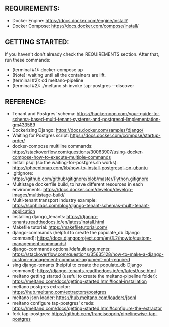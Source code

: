 ## REQUIREMENTS:

- Docker Engine: https://docs.docker.com/engine/install/
- Docker Compose: https://docs.docker.com/compose/install/

## GETTING STARTED:

If you haven't don't already check the REQUIREMENTS section.
After that, run these commands:

- (terminal #1): docker-compose up
- (Note): waiting until all the containers are lift.
- (terminal #2): cd meltano-pipeline
- (terminal #2): ./meltano.sh invoke tap-postgres --discover

## REFERENCE:

- Tenant and Postgres' schema: https://hackernoon.com/your-guide-to-schema-based-multi-tenant-systems-and-postgresql-implementation-gm433589
- Dockerizing Django: https://docs.docker.com/samples/django/
- Waiting for Postgres script: https://docs.docker.com/compose/startup-order/
- docker-compose multiline commands: https://stackoverflow.com/questions/30063907/using-docker-compose-how-to-execute-multiple-commands
- Install psql (so the waiting-for-postgres.sh works): https://phoenixnap.com/kb/how-to-install-postgresql-on-ubuntu
- .gitignore: https://github.com/github/gitignore/blob/master/Python.gitignore
- Multistage dockerfile build, to have different resources in each environments: https://docs.docker.com/develop/develop-images/multistage-build/
- Multi-tenant transport industry example: https://sophilabs.com/blog/django-tenant-schemas-multi-tenant-application
- Installing django_tenants: https://django-tenants.readthedocs.io/en/latest/install.html
- Makefile tutorial: https://makefiletutorial.com/
- django-commands (helpful to create the populate_db Django command): https://docs.djangoproject.com/en/3.2/howto/custom-management-commands/
- django-commands optional/default arguments: https://stackoverflow.com/questions/35635128/how-to-make-a-django-custom-management-command-argument-not-required
- sing django-tenants (helpful to create the populate_db Django command): https://django-tenants.readthedocs.io/en/latest/use.html
- meltano getting started (useful to create the meltano-pipeline folder): https://meltano.com/docs/getting-started.html#local-installation
- meltano postgres extractor: https://hub.meltano.com/extractors/postgres
- meltano json loader: https://hub.meltano.com/loaders/jsonl
- meltano configure tap-postgres' creds: https://meltano.com/docs/getting-started.html#configure-the-extractor
- fork tap-postgres: https://github.com/franciscoprin/pipelinewise-tap-postgres
